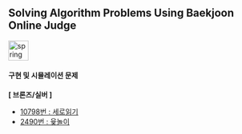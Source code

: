 ## Solving Algorithm Problems Using Baekjoon Online Judge


<a href="https://www.acmicpc.net/" target="_blank"> <img src="https://d2gd6pc034wcta.cloudfront.net/images/logo@2x.png" alt="spring" height="40"/> </a>


#### 구현 및 시뮬레이션 문제
**[ 브론즈/실버 ]**
* [10798번 : 세로읽기](https://www.acmicpc.net/problem/10798)
* [2490번 : 윷놀이](https://www.acmicpc.net/problem/2490)